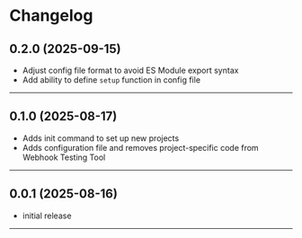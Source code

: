 # Changelog

## 0.2.0 (2025-09-15)

- Adjust config file format to avoid ES Module export syntax
- Add ability to define `setup` function in config file

---

## 0.1.0 (2025-08-17)

- Adds init command to set up new projects
- Adds configuration file and removes project-specific code from Webhook Testing Tool

---

## 0.0.1 (2025-08-16)

- initial release

---
